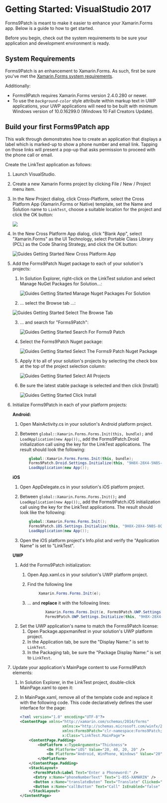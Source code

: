 # Getting Started: VisualStudio 2017

Forms9Patch is meant to make it easier to enhance your Xamarin.Forms app. Below is a guide to how to get started.

Before you begin, check out the system requirements to be sure your application and development environment is ready.

## System Requirements

Forms9Patch is an enhancement to Xamarin.Forms.  As such, first be sure you've met the [Xamarin.Forms system requirements](https://developer.xamarin.com/guides/cross-platform/getting_started/requirements/).  

Additionally:
 - Forms9Patch requires Xamarin.Forms version 2.4.0.280 or newer. 
 - To use the <i>`background-color`</i> style attribute within markup text in UWP applications, your UWP applications will need to be built with minimum Windows version of 10.0.16299.0 (Windows 10 Fall Creators Update).


## Build your first Forms9Patch app

This walk through demonstrates how to create an application that displays a label which is marked-up to show a phone number and email link.  Tapping on those links will present a pop-up that asks permission to proceed with the phone call or email.

Create the LinkTest application as follows:

 1. Launch VisualStudio.  
 2. Create a new Xamarin Forms project by clicking File / New / Project menu item.
 3. In the New Project dialog, click Cross-Platform, select the Cross Platform App (Xamarin.Forms or Native) template, set the Name and Solution name to `LinkTest`, choose a suitable location for the project and click the OK button:

    ![](../images/Guides/GettingStarted/NewProjectDialog.png)

 4. In the New Cross Platform App dialog, click "Blank App", select "Xamarin.Forms" as the UI Technology, select Portable Class Library (PCL) as the Code Sharing Strategy, and click the OK button:

    ![Guides Getting Started New Cross Platform App](../images/Guides/GettingStarted/NewCrossPlatformApp.png)

 5. Add the Forms9Patch Nuget package to each of your solution's projects:  

    1. In Solution Explorer, right-click on the LinkTest solution and select Manage NuGet Packages for Solution...:

        ![Guides Getting Started Manage Nuget Packages For Solution](../images/Guides/GettingStarted/ManageNugetPackagesForSolution.png)

    2. ... select the Browse tab ...:
    
     ![Guides Getting Started Select The Browse Tab](../images/Guides/GettingStarted/SelectTheBrowseTab.png)

    3. ... and search for "Forms9Patch":

        ![Guides Getting Started Search For Forms9 Patch](../images/Guides/GettingStarted/SearchForForms9Patch.png)

    4. Select the Forms9Patch Nuget package:

        ![Guides Getting Started Select The Forms9 Patch Nuget Package](../images/Guides/GettingStarted/SelectTheForms9PatchNugetPackage.png)

    5. Apply it to all of your solution's projects by selecting the check box at the top of the project selection column:

        ![Guides Getting Started Select All Projects](../images/Guides/GettingStarted/SelectAllProjects.png)

    6. Be sure the latest stable package is selected and then click [Install]:

        ![Guides Getting Started Click Install](../images/Guides/GettingStarted/ClickInstall.png)

 6. Initialize Forms9Patch in each of your platform projects:

    **Android:** 

    1. Open MainActivity.cs in your solution's Android platform project.
    2. Between ```global::Xamarin.Forms.Forms.Init(this, bundle);``` and ```LoadApplication(new App());```, add the Forms9Patch.Droid initialization call using the key for the LinkTest applications.  The result should look the following:

        ```csharp
            global::Xamarin.Forms.Forms.Init(this, bundle);
            Forms9Patch.Droid.Settings.Initialize(this, "9H8X-28X4-5N8S-8CWB-8YFT-JK6D-TRAP-E9R6-WYPV-9KUS-2DM9-E4T2-XVAR");
            LoadApplication(new App());
        ```

    **iOS**

    1. Open AppDelegate.cs in your solution's iOS platform project.
    2. Between ```global::Xamarin.Forms.Forms.Init();``` and ```LoadApplication(new App());```, add the Forms9Patch.iOS initialization call using the key for the LinkTest applications.  The result should look like the following:

        ```csharp
            global::Xamarin.Forms.Forms.Init();
            Forms9Patch.iOS.Settings.Initialize(this, "9H8X-28X4-5N8S-8CWB-8YFT-JK6D-TRAP-E9R6-WYPV-9KUS-2DM9-E4T2-XVAR");
            LoadApplication(new App());
        ```

    3. Open the iOS platform project's Info.plist and verify the "Application Name" is set to "LinkTest".

    **UWP**

    1. Add the Forms9Patch initialization:
        1. Open App.xaml.cs in your solution's UWP platform project.
        2. Find the following line

            ```csharp
                 Xamarin.Forms.Forms.Init(e);
            ```

        3. ... and **replace** it with the following lines:

            ```csharp
                    Xamarin.Forms.Forms.Init(e, Forms9Patch.UWP.Settings.AssembliesToInclude); 
                    Forms9Patch.UWP.Settings.Initialize(this, "9H8X-28X4-5N8S-8CWB-8YFT-JK6D-TRAP-E9R6-WYPV-9KUS-2DM9-E4T2-XVAR");
            ```
    4. Set the UWP application's name to match the Forms9Patch license:
        1. Open Package.appxmanifest in your solution's UWP platform project.
        2. In the Application tab, be sure the "Display Name:" is set to ```LinkTest```.
        3. In the Packaging tab, be sure the "Package Display Name:" is set to ```LinkTest```.

 7. Update your application's MainPage content to use Forms9Patch elements:
     1. In Solution Explorer, in the LinkTest project, double-click MainPage.xaml to open it:
     2. In MainPage.xaml, remove all of the template code and replace it with the following code. This code declaratively defines the user interface for the page:

        ```xml
        <?xml version="1.0" encoding="UTF-8"?>
        <ContentPage xmlns="http://xamarin.com/schemas/2014/forms"
                           xmlns:x="http://schemas.microsoft.com/winfx/2009/xaml"
                           xmlns:Forms9Patch="clr-namespace:Forms9Patch;assembly=Forms9Patch"
                           x:Class="LinkTest.MainPage">
            <ContentPage.Padding>
                <OnPlatform x:TypeArguments="Thickness">
                    <On Platform="iOS" Value="20, 40, 20, 20" />
                    <On Platform="Android, WinPhone, Windows" Value="20" />
                </OnPlatform>
            </ContentPage.Padding>
            <StackLayout>
              <Forms9Patch:Label Text="Enter a Phoneword:" />
              <Entry x:Name="phoneNumberText" Text="1-855-XAMARIN" />
              <Button x:Name="translateButon" Text="Translate" Clicked="OnTranslate" />
              <Button x:Name="callButton" Text="Call" IsEnabled="false" Clicked="OnCall" />
            </StackLayout>
        </ContentPage>
        ```






